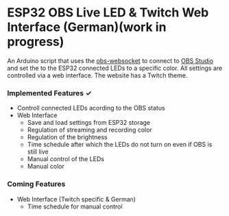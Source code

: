 # ESP32 OBS Live LED & Twitch Web Interface (German)(work in progress)
An Arduino script that uses the [obs-websocket](https://github.com/obsproject/obs-websocket) to connect to [OBS Studio](https://github.com/obsproject/obs-studio) and set the to the ESP32 connected LEDs to a specific color.
All settings are controlled via a web interface. The website has a Twitch theme.

### Implemented Features ✓
- Controll connected LEDs acording to the OBS status
- Web Interface 
  - Save and load settings from ESP32 storage
  - Regulation of streaming and recording color
  - Regulation of the brightness
  - Time schedule after which the LEDs do not turn on even if OBS is still live
  - Manual control of the LEDs
  - Manual color

### Coming Features
- Web Interface (Twitch specific & German)
  - Time schedule for manual control
